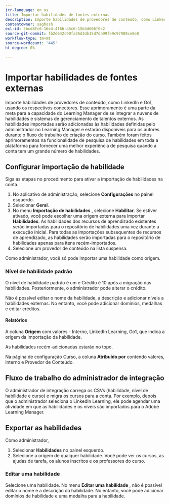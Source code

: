 ```yaml
---
jcr-language: en_us
title: Importar habilidades de fontes externas
description: Importe habilidades de provedores de conteúdo, como LinkedIn e Go1, usando os respectivos conectores.  As habilidades importadas serão adicionadas às habilidades definidas pelo administrador no Learning Manager e estarão disponíveis para os autores durante o fluxo de trabalho de criação do curso.
contentowner: saghosh
exl-id: 3bcd8fc6-16e4-4f66-a5c6-15b3d606f0c2
source-git-commit: fb2d642c90fa36d3db15d7da99fe9c97908ce0e8
workflow-type: tm+mt
source-wordcount: '445'
ht-degree: 0%

---
```


# Importar habilidades de fontes externas

Importe habilidades de provedores de conteúdo, como LinkedIn e Go1, usando os respectivos conectores. Esse aprimoramento é uma parte da meta para a capacidade do Learning Manager de se integrar a nuvens de habilidades e sistemas de gerenciamento de talentos externos. As habilidades importadas serão adicionadas às habilidades definidas pelo administrador no Learning Manager e estarão disponíveis para os autores durante o fluxo de trabalho de criação do curso. Também foram feitos aprimoramentos na funcionalidade de pesquisa de habilidades em toda a plataforma para fornecer uma melhor experiência de pesquisa quando a conta tem um grande número de habilidades.

## Configurar importação de habilidade

Siga as etapas no procedimento para ativar a importação de habilidades na conta.

1. No aplicativo de administração, selecione **Configurações** no painel esquerdo.
1. Selecionar **Geral**.
1. No menu **Importação de habilidades** , selecione **Habilitar**. Se estiver ativado, você pode escolher uma origem externa para importar **Habilidades**. As habilidades dos recursos de aprendizado existentes serão importadas para o repositório de habilidades uma vez durante a execução inicial. Para todas as importações subsequentes de recursos de aprendizado, as habilidades serão importadas para o repositório de habilidades apenas para itens recém-importados.
1. Selecione um provedor de conteúdo na lista suspensa.

Como administrador, você só pode importar uma habilidade como origem.

### Nível de habilidade padrão

O nível de habilidade padrão é um e Crédito é 10 após a migração das habilidades. Posteriormente, o administrador pode alterar o crédito.

Não é possível editar o nome da habilidade, a descrição e adicionar níveis a habilidades externas. No entanto, você pode adicionar domínios, medalhas e editar créditos.

#### Relatórios

A coluna **Origem** com valores - Interno, LinkedIn Learning, Go1, que indica a origem da importação da habilidade.

As habilidades recém-adicionadas estarão no topo.

Na página de configuração Curso, a coluna **Atribuído por** contendo valores, Interno e Provedor de Conteúdo.


## Fluxo de trabalho do administrador de integração

O administrador de integração carrega os CSVs (habilidade, nível de habilidade e curso) e migra os cursos para a conta. Por exemplo, depois que o administrador seleciona o LinkedIn Learning, ele pode agendar uma atividade em que as habilidades e os níveis são importados para o Adobe Learning Manager.

## Exportar as habilidades

Como administrador,

1. Selecionar **Habilidades** no painel esquerdo.
1. Selecione a origem de qualquer habilidade. Você pode ver os cursos, as ajudas de tarefa, os alunos inscritos e os professores do curso.

### Editar uma habilidade

Selecione uma habilidade. No menu **Editar uma habilidade** , não é possível editar o nome e a descrição da habilidade. No entanto, você pode adicionar domínios de habilidade e uma medalha para a habilidade.
